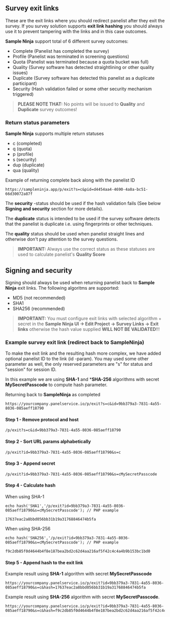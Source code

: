## Survey exit links
These are the exit links where you should redirect panelist after they exit the survey. If you survey solution supports **exit link hashing** you should always use it to prevent tampering with the links and in this case outcomes.

**Sample Ninja** support total of 6 different survey outcomes:

- Complete (Panelist has completed the survey)
- Profile (Panelist was terminated in screening questions)
- Quota (Panelist was terminated because a quota bucket was full)
- Quality (Survey software has detected straightlining or other quality issues)
- Duplicate (Survey software has detected this panelist as a duplicate participant)
- Security (Hash validation failed or some other security mechanism triggered)

> **PLEASE NOTE THAT:** No points will be issued to **Quality** and **Duplicate** survey outcomes!

### Return status parameters

**Sample Ninja** supports multiple return statuses
- c (completed)
- q (quota)
- p (profile)
- s (security)
- dup (duplicate)
- qua (quality)

Example of returning complete back along with the panelist ID
```
https://sampleninja.app/p/exit?s=c&pid=d4454aa4-4690-4a8a-bc51-66d30072a87f
```
The **security** -status should be used if the hash validation fails (See below **Signing and security** section for more details). 

The **duplicate** status is intended to be used if the survey software detects that the panelist is duplicate i.e. using fingerprints or other techniques. 

The **quality** status should be used when panelist straight lines and otherwise don't pay attention to the survey questions.

> **IMPORTANT:** Always use the correct status as these statuses are used to calculate panelist's **Quality Score**

## Signing and security
Signing should always be used when returning panelist back to **Sample Ninja** exit links. The following algoritms are supported:

- MD5 (not recommended)
- SHA1 
- SHA256 (recommended)

> **IMPORTANT:** You must configure exit links with selected algorithm + secret in the **Sample Ninja UI -> Edit Project -> Survey Links -> Exit links** otherwise the hash value supplied **WILL NOT BE VALIDATED**!!! 

### Example survey exit link (redirect back to SampleNinja)
To make the exit link and the resulting hash more complex, we have added optional panelist ID to the link (id -param). You may used some other parameter as well, the only reserved parameters are "s" for status and "session" for session ID.

In this example we are using **SHA-1** and ***SHA-256** algorithms with secret **MySecretPasscode** to compute hash parameter.

Returning back to **SampleNinja** as completed

```
https://yourcompany.panelservice.io/p/exit?s=c&id=9bb379a3-7831-4a55-8036-085aeff18790
```

#### Step 1 - Remove protocol and host
```
/p/exit?s=c&id=9bb379a3-7831-4a55-8036-085aeff18790
```
#### Step 2 - Sort URL params alphabetically
```
/p/exit?id=9bb379a3-7831-4a55-8036-085aeff18790&s=c
```
#### Step 3 - Append secret
```
/p/exit?id=9bb379a3-7831-4a55-8036-085aeff18790&s=cMySecretPasscode
```
#### Step 4 - Calculate hash
When using SHA-1
```
echo hash('SHA1','/p/exit?id=9bb379a3-7831-4a55-8036-085aeff18790&s=cMySecretPasscode'); // PHP example

17637eac2a8bbd056bb31b19a31768846474b5fa
```

When using SHA-256
```
echo hash('SHA256','/p/exit?id=9bb379a3-7831-4a55-8036-085aeff18790&s=cMySecretPasscode'); // PHP example

f9c2db85f0d4644b4f8e187bea2bd2c62d4aa216af5f42c4c4a4b9b153bc1bd0
```

#### Step 5 - Append hash to the exit link

Example result using **SHA-1** algorithm with secret **MySecretPasscode**
```
https://yourcompany.panelservice.io/p/exit?id=9bb379a3-7831-4a55-8036-085aeff18790&s=c&hash=17637eac2a8bbd056bb31b19a31768846474b5fa
```

Example result using **SHA-256** algorithm with secret **MySecretPasscode**.
```
https://yourcompany.panelservice.io/p/exit?id=9bb379a3-7831-4a55-8036-085aeff18790&s=c&hash=f9c2db85f0d4644b4f8e187bea2bd2c62d4aa216af5f42c4c4a4b9b153bc1bd0
```





